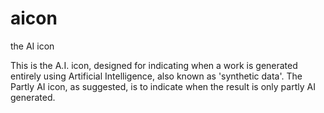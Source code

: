 # aicon
the AI icon

This is the A.I. icon, designed for indicating when a work is generated entirely using Artificial Intelligence, also known as 'synthetic data'.
The Partly AI icon, as suggested, is to indicate when the result is only partly AI generated.
